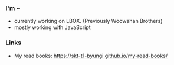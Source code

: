 ### I'm ~
- currently working on LBOX. (Previously Woowahan Brothers)
- mostly working with JavaScript

### Links
- My read books: https://skt-t1-byungi.github.io/my-read-books/
